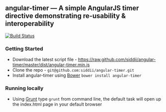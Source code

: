 ## angular-timer — A simple AngularJS timer directive demonstrating re-usability & interoperability

[![Build Status](https://travis-ci.org/siddii/angular-timer.png)](https://travis-ci.org/siddii/angular-timer)

### Getting Started
* Download the latest script file - https://raw.github.com/siddii/angular-timer/master/dist/angular-timer.min.js
* Clone the repo - `git@github.com:siddii/angular-timer.git`
* Install angular-timer using [Bower](http://bower.io)
    `bower install angular-timer`

### Running locally
* Using [Grunt](http://gruntjs.com/) type `grunt` from command line, the default task will open up
the index.html page in your default browser


